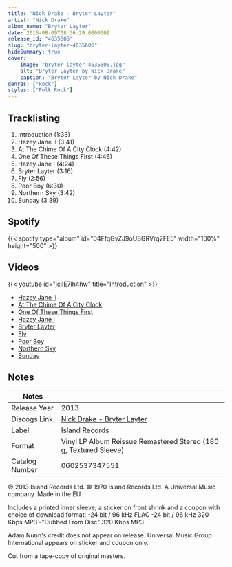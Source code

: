 ```yaml
---
title: "Nick Drake - Bryter Layter"
artist: "Nick Drake"
album_name: "Bryter Layter"
date: 2015-08-09T08:36:29.000000Z
release_id: "4635606"
slug: "bryter-layter-4635606"
hideSummary: true
cover:
    image: "bryter-layter-4635606.jpg"
    alt: "Bryter Layter by Nick Drake"
    caption: "Bryter Layter by Nick Drake"
genres: ["Rock"]
styles: ["Folk Rock"]
---
```


## Tracklisting
1. Introduction (1:33)
2. Hazey Jane II (3:41)
3. At The Chime Of A City Clock (4:42)
4. One Of These Things First (4:46)
5. Hazey Jane I (4:24)
6. Bryter Layter (3:16)
7. Fly (2:56)
8. Poor Boy (6:30)
9. Northern Sky (3:42)
10. Sunday (3:39)


## Spotify
{{< spotify type="album" id="04FfqGvZJ9oUBGRVrq2FE5" width="100%" height="500" >}}



## Videos
{{< youtube id="jciIE7lh4hw" title="Introduction" >}}
- [Hazey Jane II](https://www.youtube.com/watch?v=lCaDp1gb6D4)
- [At The Chime Of A City Clock](https://www.youtube.com/watch?v=9qlNDTfecGY)
- [One Of These Things First](https://www.youtube.com/watch?v=vDtsgVgAx6k)
- [Hazey Jane I](https://www.youtube.com/watch?v=gfYnXGV8PfM)
- [Bryter Layter](https://www.youtube.com/watch?v=9DjWvjeZ6ww)
- [Fly](https://www.youtube.com/watch?v=B2HHpQWmJJQ)
- [Poor Boy](https://www.youtube.com/watch?v=TLJFSj3b4q0)
- [Northern Sky](https://www.youtube.com/watch?v=BBBkFWXiL9Q)
- [Sunday](https://www.youtube.com/watch?v=MkCZABD6Z68)

## Notes
| Notes          |             |
| ---------------| ----------- |
| Release Year   | 2013 |
| Discogs Link   | [Nick Drake - Bryter Layter](https://www.discogs.com/release/4635606-Nick-Drake-Bryter-Layter) |
| Label          | Island Records |
| Format         | Vinyl LP Album Reissue Remastered Stereo (180 g, Textured Sleeve) |
| Catalog Number | 0602537347551 |

℗ 2013 Island Records Ltd. © 1970 Island Records Ltd. A Universal Music company.
Made in the EU.

Includes a printed inner sleeve, a sticker on front shrink and a coupon with choice of download format:
-24 bit / 96 kHz FLAC
-24 bit / 96 kHz 320 Kbps MP3
-"Dubbed From Disc" 320 Kbps MP3

Adam Nunn's credit does not appear on release.
Universal Music Group International appears on sticker and coupon only.

Cut from a tape-copy of original masters.
